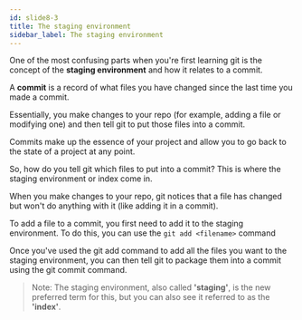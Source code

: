 ```yaml
---
id: slide8-3
title: The staging environment
sidebar_label: The staging environment
---
```


One of the most confusing parts when you're first learning git is the concept of the **staging environment** and how it relates to a commit.

A **commit** is a record of what files you have changed since the last time you made a commit.

Essentially, you make changes to your repo (for example, adding a file or modifying one) and then tell git to put those files into a commit.

Commits make up the essence of your project and allow you to go back to the state of a project at any point.

So, how do you tell git which files to put into a commit?
This is where the staging environment or index come in.

When you make changes to your repo, git notices that a file has changed but won't do anything with it (like adding it in a commit).

To add a file to a commit, you first need to add it to the staging environment.
To do this, you can use the
`git add <filename>` command 

Once you've used the git add command to add all the files you want to the staging environment, you can then tell git to package them into a commit using the git commit command.

> Note: The staging environment, also called **'staging'**, is the new preferred term for this, but you can also see it referred to as the **'index'**.
